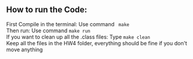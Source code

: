 ## How to run the Code:

First Compile in the terminal: Use command ``` make```<br>
Then run: Use command `make run`<br>
If you want to clean up all the .class files: Type `make clean`<br>
Keep all the files in the HW4 folder, everything should be fine if you don't move anything
